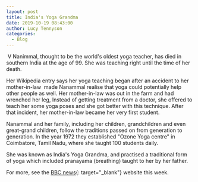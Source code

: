 ```yaml
---
layout: post
title: India's Yoga Grandma
date: 2019-10-19 08:43:00
author: Lucy Tennyson
categories:
  - Blog
---
```


&nbsp;V Nanimmal, thought to be the world's oldest yoga teacher, has died in southern India at the age of 99. She was teaching right until the time of her death.

Her Wikipedia entry says her yoga teaching began after an accident to her mother-in-law&nbsp; made Nanammal realise that yoga could potentially help other people as well. Her mother-in-law was out in the farm and had wrenched her leg, Instead of getting treatment from a doctor, she offered to teach her some yoga poses and she got better with this technique. After that incident, her mother-in-law became her very first student.

Nanammal and her family, including her children, grandchildren and even great-grand children, follow the traditions passed on from generation to generation. In the year 1972 they established "Ozone Yoga centre" in Coimbatore, Tamil Nadu, where she taught 100 students daily.

She was known as India's Yoga Grandma, and practised a traditional form of yoga which included pranayama (breathing) taught to her by her father.&nbsp;

For more, see the&nbsp;[BBC news](https://www.bbc.co.uk/news/world-asia-india-50194850){: target="_blank"}&nbsp;website this week.&nbsp;

&nbsp;

&nbsp;

&nbsp;

&nbsp;